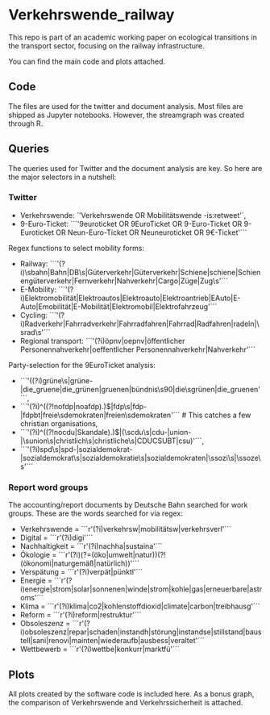 # Verkehrswende_railway
This repo is part of an academic working paper on ecological transitions in the transport sector, focusing on the railway infrastructure.

You can find the main code and plots attached.
## Code
The files are used for the twitter and document analysis. Most files are shipped as Jupyter notebooks. However, the streamgraph was created through R.

## Queries
The queries used for Twitter and the document analysis are key. So here are the major selectors in a nutshell:

### Twitter
- Verkehrswende: ´'Verkehrswende OR Mobilitätswende -is:retweet'´,
- 9-Euro-Ticket: ´´´'9euroticket OR 9EuroTicket OR 9-Euro-Ticket OR 9-Euroticket OR Neun-Euro-Ticket OR Neuneuroticket OR 9€-Ticket'´´´

Regex functions to select mobility forms:
- Railway: ´´´'(?i)\sbahn|Bahn|DB\s|Güterverkehr|Güterverkehr|Schiene|schiene|Schienengüterverkehr|Fernverkehr|Nahverkehr|Cargo|Züge|Zug\s'´´´
- E-Mobility: ´´´'(?i)Elektromobilität|Elektroautos|Elektroauto|Elektroantrieb|EAuto|E-Auto|Emobilität|E-Mobilität|Elektromobil|Elektrofahrzeug'´´´
- Cycling: ´´´'(?i)Radverkehr|Fahrradverkehr|Fahrradfahren|Fahrrad|Radfahren|radeln|\srad\s'´´´
- Regional transport: ´´´'(?i)öpnv|oepnv|öffentlicher Personennahverkehr|oeffentlicher Personennahverkehr|Nahverkehr'´´´

Party-selection for the 9EuroTicket analysis:
- ´´´'((?i)grüne\s|grüne-|die_gruene|die_grünen|gruenen|bündnis\s90|die\sgrünen|die_gruenen'´´´,
- ´´´'(?i)^((?!nofdp|noafdp).)$|fdp\s|fdp-|fdpbt|freie\sdemokraten|freien\sdemokraten'´´´ # This catches a few christian organisations,
- ´´´'(?i)^((?!nocdu|Skandale).)$|(\scdu\s|cdu-|union-|\sunion\s|christlich\s|christliche\s|CDUCSUBT|csu)'´´´,
- ´´´'(?i)spd\s|spd-|sozialdemokrat-|sozialdemokrat\s|sozialdemokratie\s|sozialdemokraten|\ssozi\s|\ssoze\s'´´´

### Report word groups
The accounting/report documents by Deutsche Bahn searched for work groups. These are the words searched for via regex:
- Verkehrswende = ´´´r'(?i)verkehrsw|mobilitätsw|verkehrsverl'´´´
- Digital = ´´´r'(?i)digi'´´´
- Nachhaltigkeit = ´´´r'(?i)nachha|sustaina'´´´
- Ökologie = ´´´r'(?i)(?=(öko|umwelt|natur))(?!(ökonomi|naturgemäß|natürlich))'´´´
- Verspätung = ´´´r'(?i)verpät|pünktl'´´´
- Energie = ´´´r'(?i)energie|strom|solar|sonnenen|winde|strom|kohle|gas|erneuerbare|astroms'´´´
- Klima = ´´´r'(?i)klima|co2|kohlenstoffdioxid|climate|carbon|treibhausg'´´´
- Reform = ´´´r'(?i)reform|restruktur'´´´
- Obsoleszenz = ´´´r'(?i)obsoleszenz|repar|schaden|instandh|störung|instandse|stillstand|baustell|sani|renovi|mainten|wiederaufb|ausbess|veraltet'´´´
- Wettbewerb = ´´´r'(?i)wettbe|konkurr|marktfü'´´´

## Plots
All plots created by the software code is included here. As a bonus graph, the comparison of Verkehrswende and Verkehrssicherheit is attached.
